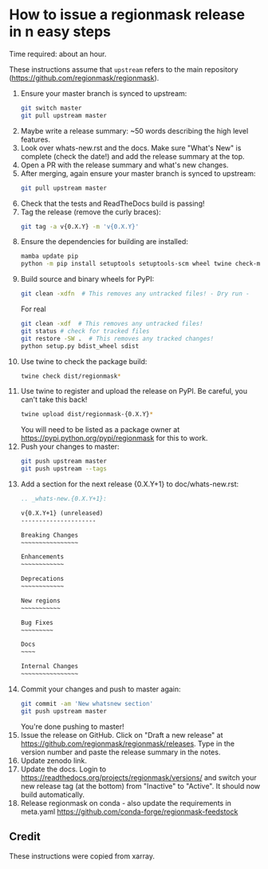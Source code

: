 # How to issue a regionmask release in n easy steps

Time required: about an hour.

These instructions assume that `upstream` refers to the main repository
(<https://github.com/regionmask/regionmask>).

<!-- markdownlint-disable MD031 -->

 1. Ensure your master branch is synced to upstream:
     ```sh
     git switch master
     git pull upstream master
     ```
 2. Maybe write a release summary: ~50 words describing the high level features.
 3. Look over whats-new.rst and the docs. Make sure "What's New" is complete
    (check the date!) and add the release summary at the top.
 4. Open a PR with the release summary and what's new changes.
 5. After merging, again ensure your master branch is synced to upstream:
     ```sh
     git pull upstream master
     ```
 7. Check that the tests and ReadTheDocs build is passing!
 8. Tag the release (remove the curly braces):
      ```sh
      git tag -a v{0.X.Y} -m 'v{0.X.Y}'
      ```
 9. Ensure the dependencies for building are installed:
      ```sh
      mamba update pip
      python -m pip install setuptools setuptools-scm wheel twine check-manifest
      ```
10. Build source and binary wheels for PyPI:
      ```sh
      git clean -xdfn  # This removes any untracked files! - Dry run -
      ```
      For real
      ```sh
      git clean -xdf  # This removes any untracked files!
      git status # check for tracked files
      git restore -SW .  # This removes any tracked changes!
      python setup.py bdist_wheel sdist
      ```
11. Use twine to check the package build:
      ```sh
      twine check dist/regionmask*
      ```
12. Use twine to register and upload the release on PyPI. Be careful, you can't
    take this back!
      ```sh
      twine upload dist/regionmask-{0.X.Y}*
      ```
    You will need to be listed as a package owner at
    <https://pypi.python.org/pypi/regionmask> for this to work.
13. Push your changes to master:
      ```sh
      git push upstream master
      git push upstream --tags
      ```
14. Add a section for the next release {0.X.Y+1} to doc/whats-new.rst:
     ```rst
     .. _whats-new.{0.X.Y+1}:

     v{0.X.Y+1} (unreleased)
     ---------------------

     Breaking Changes
     ~~~~~~~~~~~~~~~~

     Enhancements
     ~~~~~~~~~~~~

     Deprecations
     ~~~~~~~~~~~~

     New regions
     ~~~~~~~~~~~

     Bug Fixes
     ~~~~~~~~~

     Docs
     ~~~~

     Internal Changes
     ~~~~~~~~~~~~~~~~

     ```
15. Commit your changes and push to master again:
      ```sh
      git commit -am 'New whatsnew section'
      git push upstream master
      ```
    You're done pushing to master!
16. Issue the release on GitHub. Click on "Draft a new release" at
    <https://github.com/regionmask/regionmask/releases>. Type in the version number
    and paste the release summary in the notes.
17. Update zenodo link.
18. Update the docs. Login to <https://readthedocs.org/projects/regionmask/versions/>
    and switch your new release tag (at the bottom) from "Inactive" to "Active".
    It should now build automatically.
19. Release regionmask on conda - also update the requirements in meta.yaml <https://github.com/conda-forge/regionmask-feedstock>

<!-- markdownlint-enable MD013 -->

## Credit

These instructions were copied from xarray.

